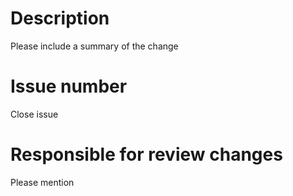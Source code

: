 # Description
Please include a summary of the change

# Issue number
Close issue 

# Responsible for review changes
Please mention
